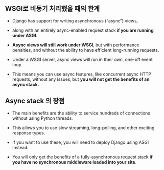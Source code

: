 
## WSGI로 비동기 처리했을 때의 한계 

- Django has support for writing asynchronous (“async”) views, 
- along with an entirely async-enabled request stack **if you are running under ASGI.** 

- **Async views will still work under WSGI**, but with performance penalties, and without the ability to have efficient long-running requests.

- Under a WSGI server, async views will run in their own, one-off event loop. 

- This means you can use async features, like concurrent async HTTP requests, without any issues, but **you will not get the benefits of an async stack.**


## Async stack 의 장점

- The main benefits are the ability to service hundreds of connections without using Python threads. 

- This allows you to use slow streaming, long-polling, and other exciting response types.

- If you want to use these, you will need to deploy Django using ASGI instead.

- You will only get the benefits of a fully-asynchronous request stack **if you have no synchronous middleware loaded into your site.**
